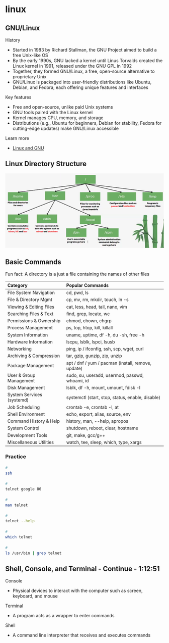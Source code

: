 # linux

## GNU/Linux

History

- Started in 1983 by Richard Stallman, the GNU Project aimed to build a free Unix-like OS
- By the early 1990s, GNU lacked a kernel until Linus Torvalds created the Linux kernel in 1991, released under the GNU GPL in 1992
- Together, they formed GNU/Linux, a free, open-source alternative to proprietary Unix
- GNU/Linux is packaged into user-friendly distributions like Ubuntu, Debian, and Fedora, each offering unique features and interfaces

Key features

- Free and open-source, unlike paid Unix systems
- GNU tools paired with the Linux kernel
- Kernel manages CPU, memory, and storage
- Distributions (e.g., Ubuntu for beginners, Debian for stability, Fedora for cutting-edge updates) make GNU/Linux accessible

Learn more

- [Linux and GNU](https://www.gnu.org/gnu/linux-and-gnu.en.html)

## Linux Directory Structure

![img](./img/1.png)

## Basic Commands

Fun fact: A directory is a just a file containing the names of other files

| Category                      | Popular Commands                                      |
| :---------------------------- | :---------------------------------------------------- |
| File System Navigation        | cd, pwd, ls                                           |
| File & Directory Mgmt         | cp, mv, rm, mkdir, touch, ln -s                       |
| Viewing & Editing Files       | cat, less, head, tail, nano, vim                      |
| Searching Files & Text        | find, grep, locate, wc                                |
| Permissions & Ownership       | chmod, chown, chgrp                                   |
| Process Management            | ps, top, htop, kill, killall                          |
| System Information            | uname, uptime, df -h, du -sh, free -h                 |
| Hardware Information          | lscpu, lsblk, lspci, lsusb                            |
| Networking                    | ping, ip / ifconfig, ssh, scp, wget, curl             |
| Archiving & Compression       | tar, gzip, gunzip, zip, unzip                         |
| Package Management            | apt / dnf / yum / pacman (install, remove, update)    |
| User & Group Management       | sudo, su, useradd, usermod, passwd, whoami, id        |
| Disk Management               | lsblk, df -h, mount, umount, fdisk -l                 |
| System Services (systemd)     | systemctl (start, stop, status, enable, disable)      |
| Job Scheduling                | crontab -e, crontab -l, at                            |
| Shell Environment             | echo, export, alias, source, env                      |
| Command History & Help        | history, man, --help, apropos                         |
| System Control                | shutdown, reboot, clear, hostname                     |
| Development Tools             | git, make, gcc/g++                                    |
| Miscellaneous Utilities       | watch, tee, sleep, which, type, xargs                 |

### Practice

```bash
#
ssh

#
telnet google 80

#
man telnet

#
telnet --help

#
which telnet

#
ls /usr/bin | grep telnet
```

## Shell, Console, and Terminal - Continue - 1:12:51

Console

- Physical devices to interact with the computer such as screen, keyboard, and mouse

Terminal

- A program acts as a wrapper to enter commands

Shell

- A command line interpreter that receives and executes commands
